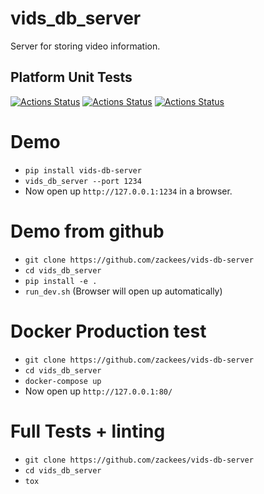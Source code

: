 # vids_db_server

Server for storing video information.

## Platform Unit Tests
[![Actions Status](https://github.com/zackees/vids-db-server/workflows/MacOS_Tests/badge.svg)](https://github.com/zackees/vids-db-server/actions/workflows/test_macos.yml)
[![Actions Status](https://github.com/zackees/vids-db-server/workflows/Win_Tests/badge.svg)](https://github.com/zackees/vids-db-server/actions/workflows/test_win.yml)
[![Actions Status](https://github.com/zackees/vids-db-server/workflows/Ubuntu_Tests/badge.svg)](https://github.com/zackees/vids-db-server/actions/workflows/test_ubuntu.yml)

# Demo

  * `pip install vids-db-server`
  * `vids_db_server --port 1234`
  * Now open up `http://127.0.0.1:1234` in a browser.

# Demo from github

  * `git clone https://github.com/zackees/vids-db-server`
  * `cd vids_db_server`
  * `pip install -e .`
  * `run_dev.sh` (Browser will open up automatically)

# Docker Production test

  * `git clone https://github.com/zackees/vids-db-server`
  * `cd vids_db_server`
  * `docker-compose up`
  * Now open up `http://127.0.0.1:80/`

# Full Tests + linting

  * `git clone https://github.com/zackees/vids-db-server`
  * `cd vids_db_server`
  * `tox`

